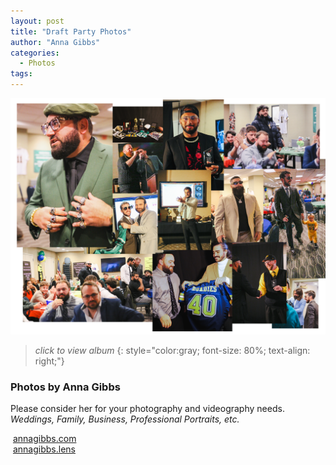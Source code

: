```yaml
---
layout: post
title: "Draft Party Photos"
author: "Anna Gibbs"
categories:
  - Photos
tags:
---
```


[![Draft Party](draftnight2324banner.png)](https://annagibbsphotovideo.pixieset.com/loldraftparty/)
>*click to view album*
>{: style="color:gray; font-size: 80%; text-align: right;"}

### Photos by Anna Gibbs
<p>Please consider her for your photography and videography needs.<br><i>Weddings, Family, Business, Professional Portraits, etc.</i></p>
<script src="https://kit.fontawesome.com/45ec0bc322.js" crossorigin="anonymous"></script>
<p><i class="fa-solid fa-globe"></i>&nbsp;<a href="https://annagibbs.com/">annagibbs.com</a><br><i class="fa-brands fa-instagram"></i>&nbsp;<a href="https://www.instagram.com/annagibbs.lens">annagibbs.lens</a></p>
